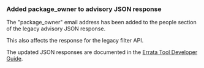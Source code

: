 ### Added package_owner to advisory JSON response

The "package_owner" email address has been added to the people section
of the legacy advisory JSON response.

This also affects the response for the legacy filter API.

The updated JSON responses are documented in the [Errata Tool Developer Guide](https://errata.devel.redhat.com/developer-guide/api-http-api.html#api-legacy).

